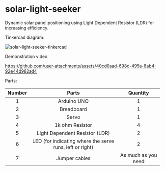 # solar-light-seeker
Dynamic solar panel positioning using Light Dependent Resistor (LDR) for increasing efficiency.

Tinkercad diagram:

![solar-light-seeker-tinkercad](https://github.com/alfarizium/solar-light-seeker/blob/main/solar-light-seeker-tinkercad.png)

Demonstration video:

https://github.com/user-attachments/assets/40cd0aad-698d-495a-8ab4-92e44d982ad4


Parts:

| Number |                           Parts                          |       Quantity      |
|:------:|:--------------------------------------------------------:|:-------------------:|
| 1      | Arduino UNO                                              | 1                   |
| 2      | Breadboard                                               | 1                   |
| 3      | Servo                                                    | 1                   |
| 4      | 1k ohm Resistor                                          | 4                   |
| 5      | Light Dependent Resistor (LDR)                           | 2                   |
| 6      | LED (for indicating where the serve runs, left or right) | 2                   |
| 7      | Jumper cables                                            | As much as you need |

